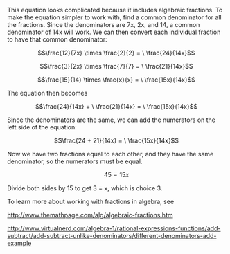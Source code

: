 This equation looks complicated because it includes
algebraic fractions. To make the equation simpler to work with, find a
common denominator for all the fractions. Since the denominators are 7x,
2x, and 14, a common denominator of 14x will work. We can then convert
each individual fraction to have that common denominator:

$$\frac{12}{7x} \times \frac{2}{2} = \ \frac{24}{14x}$$

$$\frac{3}{2x} \times \frac{7}{7} = \ \frac{21}{14x}$$

$$\frac{15}{14} \times \frac{x}{x} = \ \frac{15x}{14x}$$

The equation then becomes

$$\frac{24}{14x} + \ \frac{21}{14x} = \ \frac{15x}{14x}$$

Since the denominators are the same, we can add the numerators on the
left side of the equation:

$$\frac{24 + 21}{14x} = \ \frac{15x}{14x}$$

Now we have two fractions equal to each other, and they have the same
denominator, so the numerators must be equal.

$$45 = 15x$$

Divide both sides by 15 to get 3 = x, which is choice 3.

To learn more about working with fractions in algebra, see

<http://www.themathpage.com/alg/algebraic-fractions.htm>

<http://www.virtualnerd.com/algebra-1/rational-expressions-functions/add-subtract/add-subtract-unlike-denominators/different-denominators-add-example>
